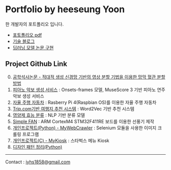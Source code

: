 # Portfolio by heeseung Yoon
한 개발자의 포트폴리오 입니다.

- [포토폴리오 pdf](윤희승_포토폴리오.pdf)
- [기술 블로그](https://heeseungyoon.github.io)
- [딥러닝 모델 논문 구현](https://github.com/HeeSeungYoon/Paper)

## Project Github Link
  0. [공학석사논문 - 적대적 생성 신경망 기반의 영상 분할 기법을 이용한 망막 혈관 분할 방법](https://github.com/HeeSeungYoon/Heeseung-Yoon-Masterpaper)
  1. [피아노 악보 생성 서비스](https://github.com/HeeSeungYoon/wave-to-sheet) : Onsets-frames 모델, MuseScore 3 기반 피아노 연주 악보 생성 서비스
  2. [자율 주행 자동차](https://github.com/HeeSeungYoon/AutonomousCar) : Rasberry Pi 4(Raspbian OS)를 이용한 자율 주행 자동차
  3. [Trip.com기반 여행지 추천 시스템](https://github.com/HeeSeungYoon/how_about_this_place) : Word2Vec 기반 추천 시스템
  4. [영양제 효능 분류](https://github.com/HeeSeungYoon/IntelCapsule) : NLP 기반 분류 모델 
  5. [Simple FAN](https://github.com/HeeSeungYoon/SimpleFan) : ARM CortexM4 STM32F411RE 보드를 이용한 선풍기 제작 
  6. [개인프로젝트(Python) - MyWebCrawler](https://github.com/HeeSeungYoon/MyWebCrawler) : Selenium 모듈을 사용한 이미지 크롤링 프로그램
  7. [개인프로젝트(C) - MyKiosk](https://github.com/HeeSeungYoon/MyKiosk) : 스타벅스 메뉴 Kiosk
  8. [디자인 패턴 정리(Python)](https://github.com/HeeSeungYoon/DesignPattern)
---
Contact : <iyhs1858@gmail.com> 

